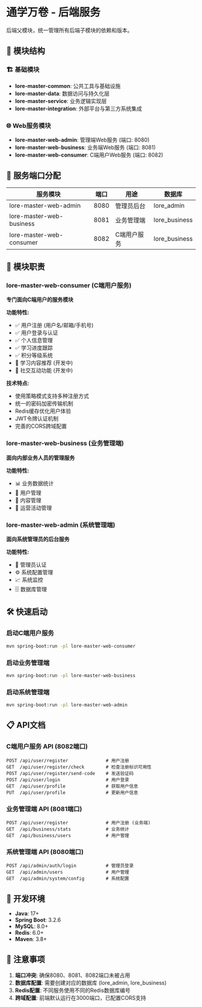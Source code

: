 # 通学万卷 - 后端服务

后端父模块，统一管理所有后端子模块的依赖和版本。

## 📁 模块结构

### 🏗️ 基础模块
- **lore-master-common**: 公共工具与基础设施
- **lore-master-data**: 数据访问与持久化层
- **lore-master-service**: 业务逻辑实现层
- **lore-master-integration**: 外部平台与第三方系统集成

### 🌐 Web服务模块
- **lore-master-web-admin**: 管理端Web服务 (端口: 8080)
- **lore-master-web-business**: 业务端Web服务 (端口: 8081)
- **lore-master-web-consumer**: C端用户Web服务 (端口: 8082)

## 🚀 服务端口分配

| 服务模块 | 端口 | 用途 | 数据库 |
|---------|------|------|--------|
| lore-master-web-admin | 8080 | 管理员后台 | lore_admin |
| lore-master-web-business | 8081 | 业务管理端 | lore_business |
| lore-master-web-consumer | 8082 | C端用户服务 | lore_business |

## 🎯 模块职责

### lore-master-web-consumer (C端用户服务)
**专门面向C端用户的服务模块**

**功能特性:**
- ✅ 用户注册 (用户名/邮箱/手机号)
- ✅ 用户登录与认证
- ✅ 个人信息管理
- ✅ 学习进度跟踪
- ✅ 积分等级系统
- 🔄 学习内容推荐 (开发中)
- 🔄 社交互动功能 (开发中)

**技术特点:**
- 使用策略模式支持多种注册方式
- 统一的密码加密传输机制
- Redis缓存优化用户体验
- JWT令牌认证机制
- 完善的CORS跨域配置

### lore-master-web-business (业务管理端)
**面向内部业务人员的管理服务**

**功能特性:**
- 📊 业务数据统计
- 👥 用户管理
- 📝 内容管理
- 🎯 运营活动管理

### lore-master-web-admin (系统管理端)
**面向系统管理员的后台服务**

**功能特性:**
- 🔐 管理员认证
- ⚙️ 系统配置管理
- 📈 系统监控
- 🗄️ 数据库管理

## 🛠️ 快速启动

### 启动C端用户服务
```bash
mvn spring-boot:run -pl lore-master-web-consumer
```

### 启动业务管理端
```bash
mvn spring-boot:run -pl lore-master-web-business
```

### 启动系统管理端
```bash
mvn spring-boot:run -pl lore-master-web-admin
```

## 📋 API文档

### C端用户服务 API (8082端口)
```
POST /api/user/register              # 用户注册
GET  /api/user/register/check        # 检查注册标识可用性
POST /api/user/register/send-code    # 发送验证码
POST /api/user/login                 # 用户登录
GET  /api/user/profile               # 获取用户信息
PUT  /api/user/profile               # 更新用户信息
```

### 业务管理端 API (8081端口)
```
POST /api/user/register              # 用户注册 (业务端)
GET  /api/business/stats             # 业务统计
GET  /api/business/users             # 用户管理
```

### 系统管理端 API (8080端口)
```
POST /api/admin/auth/login           # 管理员登录
GET  /api/admin/users                # 用户管理
GET  /api/admin/system/config        # 系统配置
```

## 🔧 开发环境

- **Java**: 17+
- **Spring Boot**: 3.2.6
- **MySQL**: 8.0+
- **Redis**: 6.0+
- **Maven**: 3.8+

## 📝 注意事项

1. **端口冲突**: 确保8080、8081、8082端口未被占用
2. **数据库配置**: 需要创建对应的数据库 (lore_admin, lore_business)
3. **Redis配置**: 不同服务使用不同的Redis数据库编号
4. **跨域配置**: 前端默认运行在3000端口，已配置CORS支持